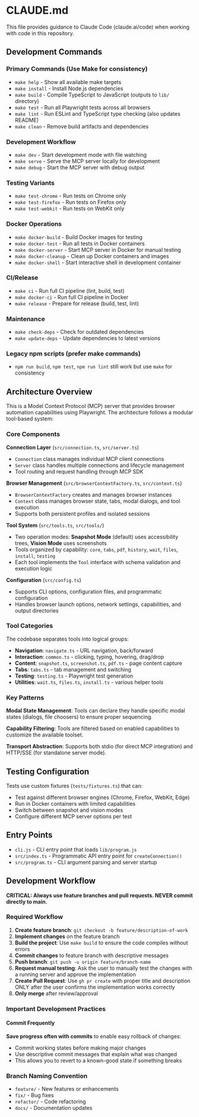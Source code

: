 # CLAUDE.md

This file provides guidance to Claude Code (claude.ai/code) when working with code in this repository.

## Development Commands

### Primary Commands (Use Make for consistency)
- `make help` - Show all available make targets
- `make install` - Install Node.js dependencies
- `make build` - Compile TypeScript to JavaScript (outputs to `lib/` directory)
- `make test` - Run all Playwright tests across all browsers
- `make lint` - Run ESLint and TypeScript type checking (also updates README)
- `make clean` - Remove build artifacts and dependencies

### Development Workflow
- `make dev` - Start development mode with file watching
- `make serve` - Serve the MCP server locally for development
- `make debug` - Start the MCP server with debug output

### Testing Variants
- `make test-chrome` - Run tests on Chrome only
- `make test-firefox` - Run tests on Firefox only  
- `make test-webkit` - Run tests on WebKit only

### Docker Operations
- `make docker-build` - Build Docker images for testing
- `make docker-test` - Run all tests in Docker containers
- `make docker-server` - Start MCP server in Docker for manual testing
- `make docker-cleanup` - Clean up Docker containers and images
- `make docker-shell` - Start interactive shell in development container

### CI/Release
- `make ci` - Run full CI pipeline (lint, build, test)
- `make docker-ci` - Run full CI pipeline in Docker
- `make release` - Prepare for release (build, test, lint)

### Maintenance
- `make check-deps` - Check for outdated dependencies
- `make update-deps` - Update dependencies to latest versions

### Legacy npm scripts (prefer make commands)
- `npm run build`, `npm test`, `npm run lint` still work but use `make` for consistency

## Architecture Overview

This is a Model Context Protocol (MCP) server that provides browser automation capabilities using Playwright. The architecture follows a modular tool-based system:

### Core Components

**Connection Layer** (`src/connection.ts`, `src/server.ts`)
- `Connection` class manages individual MCP client connections
- `Server` class handles multiple connections and lifecycle management
- Tool routing and request handling through MCP SDK

**Browser Management** (`src/browserContextFactory.ts`, `src/context.ts`)
- `BrowserContextFactory` creates and manages browser instances
- `Context` class manages browser state, tabs, modal dialogs, and tool execution
- Supports both persistent profiles and isolated sessions

**Tool System** (`src/tools.ts`, `src/tools/`)
- Two operation modes: **Snapshot Mode** (default) uses accessibility trees, **Vision Mode** uses screenshots
- Tools organized by capability: `core`, `tabs`, `pdf`, `history`, `wait`, `files`, `install`, `testing`
- Each tool implements the `Tool` interface with schema validation and execution logic

**Configuration** (`src/config.ts`)
- Supports CLI options, configuration files, and programmatic configuration
- Handles browser launch options, network settings, capabilities, and output directories

### Tool Categories

The codebase separates tools into logical groups:
- **Navigation**: `navigate.ts` - URL navigation, back/forward
- **Interaction**: `common.ts` - clicking, typing, hovering, drag/drop  
- **Content**: `snapshot.ts`, `screenshot.ts`, `pdf.ts` - page content capture
- **Tabs**: `tabs.ts` - tab management and switching
- **Testing**: `testing.ts` - Playwright test generation
- **Utilities**: `wait.ts`, `files.ts`, `install.ts` - various helper tools

### Key Patterns

**Modal State Management**: Tools can declare they handle specific modal states (dialogs, file choosers) to ensure proper sequencing.

**Capability Filtering**: Tools are filtered based on enabled capabilities to customize the available toolset.

**Transport Abstraction**: Supports both stdio (for direct MCP integration) and HTTP/SSE (for standalone server mode).

## Testing Configuration

Tests use custom fixtures (`tests/fixtures.ts`) that can:
- Test against different browser engines (Chrome, Firefox, WebKit, Edge)
- Run in Docker containers with limited capabilities
- Switch between snapshot and vision modes
- Configure different MCP server options per test

## Entry Points

- `cli.js` - CLI entry point that loads `lib/program.js`
- `src/index.ts` - Programmatic API entry point for `createConnection()`
- `src/program.ts` - CLI argument parsing and server startup

## Development Workflow

**CRITICAL: Always use feature branches and pull requests. NEVER commit directly to main.**

### Required Workflow
1. **Create feature branch**: `git checkout -b feature/description-of-work`
2. **Implement changes** on the feature branch
3. **Build the project**: Use `make build` to ensure the code compiles without errors
4. **Commit changes** to feature branch with descriptive messages
5. **Push branch**: `git push -u origin feature/branch-name`
6. **Request manual testing**: Ask the user to manually test the changes with a running server and approve the implementation
7. **Create Pull Request**: Use `gh pr create` with proper title and description ONLY after the user confirms the implementation works correctly
8. **Only merge** after review/approval

### Important Development Practices

#### Commit Frequently
**Save progress often with commits** to enable easy rollback of changes:
- Commit working states before making major changes
- Use descriptive commit messages that explain what was changed
- This allows you to revert to a known-good state if something breaks

### Branch Naming Convention
- `feature/` - New features or enhancements
- `fix/` - Bug fixes
- `refactor/` - Code refactoring
- `docs/` - Documentation updates